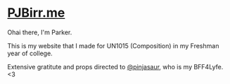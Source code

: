 # [PJBirr.me](http://PJBirr.me)

Ohai there, I'm Parker.

This is my website that I made for UN1015 (Composition) in my Freshman year of college.

Extensive gratitute and props directed to [@pinjasaur](http://twitter.com/pinjasaur), who is my BFF4Lyfe. <3
